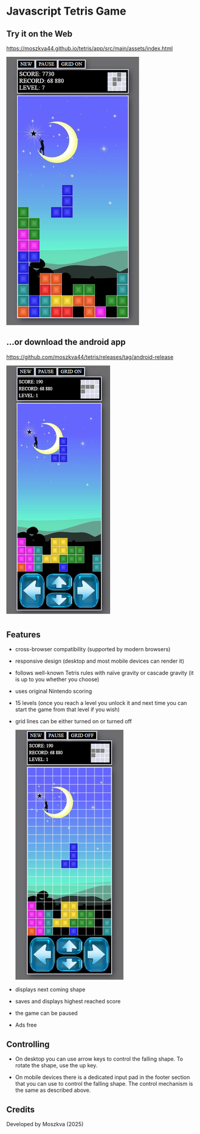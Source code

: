 # Javascript Tetris Game

## Try it on the Web

https://moszkva44.github.io/tetris/app/src/main/assets/index.html

![desktop](docs/desktop.png)



## ...or download the android app

https://github.com/moszkva44/tetris/releases/tag/android-release

![mobile](docs/mobile.png)

#  

## Features

* cross-browser compatibility (supported by modern browsers)

* responsive design (desktop and most mobile devices can render it)

* follows well-known Tetris rules with naïve gravity or cascade gravity (it is up to you whether you choose)

* uses original Nintendo scoring

* 15 levels (once you reach a level you unlock it and next time you can start the game from that level if you wish)

* grid lines can be either turned on or turned off

  ![grid_mode](docs/grid_mode.png)

* displays next coming shape

* saves and displays highest reached score

* the game can be paused

* Ads free

  

## Controlling

* On desktop you can use arrow keys to control the falling shape. To rotate the shape, use the up key.

* On mobile devices there is a dedicated input pad in the footer section that you can use to control the falling shape. The control mechanism is the same as described above.

  

## Credits

Developed by Moszkva (2025)





